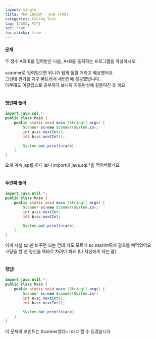 ```yaml
---
layout: single
title: 백준 1000번 - A+B (자바)
categories: Coding_Test
tag: [JAVA, 백준]
toc: true
toc_sticky: true
---
```


#### 문제
두 정수 A와 B를 입력받은 다음, A+B를 출력하는 프로그램을 작성하시오.
<br/><br/>
scanner로 입력받으면 되니까 쉽게 풀릴 거라고 예상했어요 <br/>
그런데 뭔가를 자꾸 빠트려서 세번만에 성공했답니다.. <br/>
아무래도 이클립스로 공부하다 보니까 자동완성에 길들여진 듯 해요 
<br/><br/>

#### 첫번째 풀이
```java
import java.sql.*;
public class Main {
    public static void main (String[] args) {
        Scanner sc=new Scanner(System.in);
        int a=sc.nextInt();
        int b=sc.nextInt();
        
        System.out.println(a+b);
    }
}
```
요새 계속 jsp를 하다 보니 import에 java.sql.*을 적어버렸네요 <br/><br/>

#### 두번째 풀이
```java
import java.util.*;
public class Main {
    public static void main (String[] args) {
        Scanner sc=new Scanner(System.in);
        int a=sc.nextInt;
        int b=sc.nextInt;
        
        System.out.println(a+b);
    }
}
```
이게 사실 sql만 바꾸면 되는 건데 저도 모르게 sc.nextInt뒤에 괄호를 빼먹었어요 <br/>
코딩을 할 땐 정신을 똑바로 차려야 해요 (나 자신에게 하는 말) <br/><br/>

#### 정답!
```java
import java.util.*;
public class Main {
    public static void main (String[] args) {
        Scanner sc=new Scanner(System.in);
        int a=sc.nextInt();
        int b=sc.nextInt();
        
        System.out.println(a+b);
    }
}
```
이 문제의 포인트는 Scanner였다~! 라고 할 수 있겠습니다